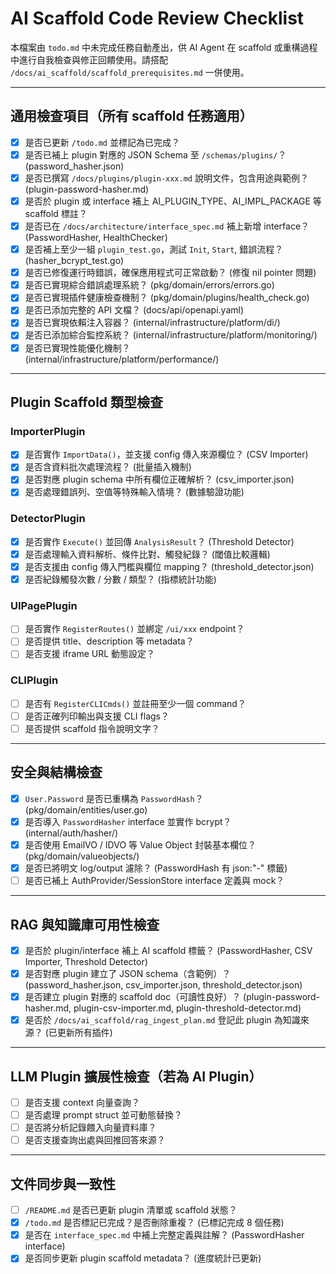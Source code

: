 


# AI Scaffold Code Review Checklist

本檔案由 `todo.md` 中未完成任務自動產出，供 AI Agent 在 scaffold 或重構過程中進行自我檢查與修正回饋使用。請搭配 `/docs/ai_scaffold/scaffold_prerequisites.md` 一併使用。

---

## 通用檢查項目（所有 scaffold 任務適用）

- [x] 是否已更新 `/todo.md` 並標記為已完成？
- [x] 是否已補上 plugin 對應的 JSON Schema 至 `/schemas/plugins/`？ (password_hasher.json)
- [x] 是否已撰寫 `/docs/plugins/plugin-xxx.md` 說明文件，包含用途與範例？ (plugin-password-hasher.md)
- [x] 是否於 plugin 或 interface 補上 AI_PLUGIN_TYPE、AI_IMPL_PACKAGE 等 scaffold 標註？
- [x] 是否已在 `/docs/architecture/interface_spec.md` 補上新增 interface？ (PasswordHasher, HealthChecker)
- [x] 是否補上至少一組 `plugin_test.go`，測試 `Init`, `Start`, 錯誤流程？ (hasher_bcrypt_test.go)
- [x] 是否已修復運行時錯誤，確保應用程式可正常啟動？ (修復 nil pointer 問題)
- [x] 是否已實現綜合錯誤處理系統？ (pkg/domain/errors/errors.go)
- [x] 是否已實現插件健康檢查機制？ (pkg/domain/plugins/health_check.go)
- [x] 是否已添加完整的 API 文檔？ (docs/api/openapi.yaml)
- [x] 是否已實現依賴注入容器？ (internal/infrastructure/platform/di/)
- [x] 是否已添加綜合監控系統？ (internal/infrastructure/platform/monitoring/)
- [x] 是否已實現性能優化機制？ (internal/infrastructure/platform/performance/)

---

## Plugin Scaffold 類型檢查

### ImporterPlugin
- [x] 是否實作 `ImportData()`，並支援 config 傳入來源欄位？ (CSV Importer)
- [x] 是否含資料批次處理流程？ (批量插入機制)
- [x] 是否對應 plugin schema 中所有欄位正確解析？ (csv_importer.json)
- [x] 是否處理錯誤列、空值等特殊輸入情境？ (數據驗證功能)

### DetectorPlugin
- [x] 是否實作 `Execute()` 並回傳 `AnalysisResult`？ (Threshold Detector)
- [x] 是否處理輸入資料解析、條件比對、觸發紀錄？ (閾值比較邏輯)
- [x] 是否支援由 config 傳入門檻與欄位 mapping？ (threshold_detector.json)
- [x] 是否紀錄觸發次數 / 分數 / 類型？ (指標統計功能)

### UIPagePlugin
- [ ] 是否實作 `RegisterRoutes()` 並綁定 `/ui/xxx` endpoint？
- [ ] 是否提供 title、description 等 metadata？
- [ ] 是否支援 iframe URL 動態設定？

### CLIPlugin
- [ ] 是否有 `RegisterCLICmds()` 並註冊至少一個 command？
- [ ] 是否正確列印輸出與支援 CLI flags？
- [ ] 是否提供 scaffold 指令說明文字？

---

## 安全與結構檢查

- [x] `User.Password` 是否已重構為 `PasswordHash`？ (pkg/domain/entities/user.go)
- [x] 是否導入 `PasswordHasher` interface 並實作 bcrypt？ (internal/auth/hasher/)
- [x] 是否使用 EmailVO / IDVO 等 Value Object 封裝基本欄位？ (pkg/domain/valueobjects/)
- [x] 是否已將明文 log/output 濾除？ (PasswordHash 有 json:"-" 標籤)
- [ ] 是否已補上 AuthProvider/SessionStore interface 定義與 mock？

---

## RAG 與知識庫可用性檢查

- [x] 是否於 plugin/interface 補上 AI scaffold 標籤？ (PasswordHasher, CSV Importer, Threshold Detector)
- [x] 是否對應 plugin 建立了 JSON schema（含範例）？ (password_hasher.json, csv_importer.json, threshold_detector.json)
- [x] 是否建立 plugin 對應的 scaffold doc（可讀性良好）？ (plugin-password-hasher.md, plugin-csv-importer.md, plugin-threshold-detector.md)
- [x] 是否於 `/docs/ai_scaffold/rag_ingest_plan.md` 登記此 plugin 為知識來源？ (已更新所有插件)

---

## LLM Plugin 擴展性檢查（若為 AI Plugin）

- [ ] 是否支援 context 向量查詢？
- [ ] 是否處理 prompt struct 並可動態替換？
- [ ] 是否將分析記錄餵入向量資料庫？
- [ ] 是否支援查詢出處與回推回答來源？

---

## 文件同步與一致性

- [ ] `/README.md` 是否已更新 plugin 清單或 scaffold 狀態？
- [x] `/todo.md` 是否標記已完成？是否刪除重複？ (已標記完成 8 個任務)
- [x] 是否在 `interface_spec.md` 中補上完整定義與註解？ (PasswordHasher interface)
- [x] 是否同步更新 plugin scaffold metadata？ (進度統計已更新)
